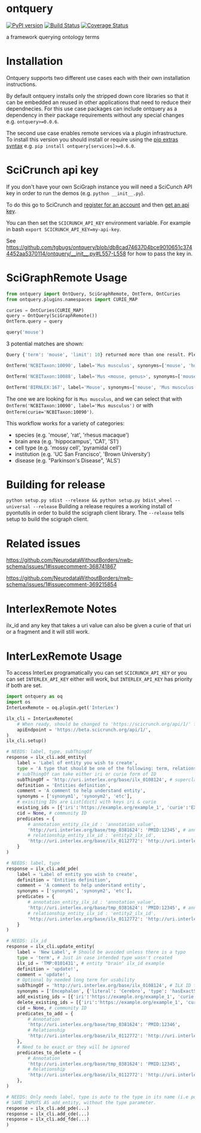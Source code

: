 # ontquery
[![PyPI version](https://badge.fury.io/py/ontquery.svg)](https://pypi.org/project/ontquery/)
[![Build Status](https://travis-ci.org/tgbugs/ontquery.svg?branch=master)](https://travis-ci.org/tgbugs/ontquery)
[![Coverage Status](https://coveralls.io/repos/github/tgbugs/ontquery/badge.svg?branch=master)](https://coveralls.io/github/tgbugs/ontquery?branch=master)

a framework querying ontology terms

# Installation
Ontquery supports two different use cases each with their own installation instructions.  

By default ontquery installs only the stripped down core libraries so that it can be embedded an reused in
other applications that need to reduce their dependnecies. For this use case packages can include ontquery
as a dependency in their package requirements without any special changes e.g. `ontquery>=0.0.6`.  

The second use case enables remote services via a plugin infrastructure.
To install this version you should install or require using the [pip extras syntax](https://packaging.python.org/tutorials/installing-packages/#installing-setuptools-extras) e.g. `pip install ontquery[services]>=0.6.0`.

# SciCrunch api key
If you don't have your own SciGraph instance you will need a SciCunch API key in order to run the demos (e.g. `python __init__.py`).

To do this go to SciCrunch and [register for an account](https://scicrunch.org/register) and then [get an api key](https://scicrunch.org/account/developer).

You can then set the `SCICRUNCH_API_KEY` environment variable.
For example in bash `export SCICRUNCH_API_KEY=my-api-key`.

See https://github.com/tgbugs/ontquery/blob/db8cad7463704bce9010651c3744452aa5370114/ontquery/__init__.py#L557-L558 for how to pass the key in.

# SciGraphRemote Usage
```python
from ontquery import OntQuery, SciGraphRemote, OntTerm, OntCuries
from ontquery.plugins.namespaces import CURIE_MAP

curies = OntCuries(CURIE_MAP)
query = OntQuery(SciGraphRemote())
OntTerm.query = query
```
```python
query('mouse')
```
3 potential matches are shown:
```python
Query {'term': 'mouse', 'limit': 10} returned more than one result. Please review.

OntTerm('NCBITaxon:10090', label='Mus musculus', synonyms=['mouse', 'house mouse', 'mice C57BL/6xCBA/CaJ hybrid', 'Mus muscaris'])

OntTerm('NCBITaxon:10088', label='Mus <mouse, genus>', synonyms=['mouse', 'Mus', 'mice'])

OntTerm('BIRNLEX:167', label='Mouse', synonyms=['mouse', 'Mus musculus', 'house mouse'])
```

The one we are looking for is `Mus musculus`, and we can select that with
`OntTerm('NCBITaxon:10090', label='Mus musculus')` or with `OntTerm(curie='NCBITaxon:10090')`.

This workflow works for a variety of categories:
* species (e.g. 'mouse', 'rat', 'rhesus macaque')
* brain area (e.g. 'hippocampus', 'CA1', 'S1')
* cell type (e.g. 'mossy cell', 'pyramidal cell')
* institution (e.g. 'UC San Francisco', 'Brown University')
* disease (e.g. "Parkinson's Disease", 'ALS')

# Building for release
`python setup.py sdist --release && python setup.py bdist_wheel --universal --release`
Building a release requires a working install of pyontutils in order to build the
scigraph client library. The `--release` tells setup to build the scigraph client.

# Related issues

https://github.com/NeurodataWithoutBorders/nwb-schema/issues/1#issuecomment-368741867

https://github.com/NeurodataWithoutBorders/nwb-schema/issues/1#issuecomment-369215854

# InterlexRemote Notes
ilx_id and any key that takes a uri value can also be given a curie of that uri or a fragment and it will still work.

# InterLexRemote Usage
To access InterLex programatically you can set `SCICRUNCH_API_KEY` or
you can set `INTERLEX_API_KEY` either will work, but `INTERLEX_API_KEY`
has priority if both are set.

```python
import ontquery as oq
import os
InterLexRemote = oq.plugin.get('InterLex')

ilx_cli = InterLexRemote(
    # When ready, should be changed to 'https://scicrunch.org/api/1/' for production (default)
    apiEndpoint = 'https://beta.scicrunch.org/api/1/',
)
ilx_cli.setup()

# NEEDS: label, type, subThingOf
response = ilx_cli.add_entity(
    label = 'Label of entity you wish to create',
    type = 'A type that should be one of the following: term, relationship, annotation, cde, fde, pde',
    # subThingOf can take either iri or curie form of ID
    subThingOf = 'http://uri.interlex.org/base/ilx_0108124', # superclass or subClassOf ILX ID
    definition = 'Entities definition',
    comment = 'A comment to help understand entity',
    synonyms = ['synonym1', 'synonym2', 'etc'],
    # exisiting IDs are List[dict] with keys iri & curie
    existing_ids = [{'iri':'https://example.org/example_1', 'curie':'EXAMPLE:1'}],
    cid = None, # community ID
    predicates = {
        # annotation_entity_ilx_id : 'annotation_value',
        'http://uri.interlex.org/base/tmp_0381624': 'PMID:12345', # annotation
        # relationship_entity_ilx_id : 'entity2_ilx_id',
        'http://uri.interlex.org/base/ilx_0112772': 'http://uri.interlex.org/base/ilx_0100001', # relationship
    }
)

# NEEDS: label, type
response = ilx_cli.add_pde(
    label = 'Label of entity you wish to create',
    definition = 'Entities definition',
    comment = 'A comment to help understand entity',
    synonyms = ['synonym1', 'synonym2', 'etc'],
    predicates = {
        # annotation_entity_ilx_id : 'annotation_value',
        'http://uri.interlex.org/base/tmp_0381624': 'PMID:12345', # annotation
        # relationship_entity_ilx_id : 'entity2_ilx_id',
        'http://uri.interlex.org/base/ilx_0112772': 'http://uri.interlex.org/base/ilx_0100001', # relationship
    }
)

# NEEDS: ilx_id
response = ilx_cli.update_entity(
    label = 'New Label', # Should be avoided unless there is a typo
    type = 'term', # Just in case intended type wasn't created
    ilx_id = 'TMP:0101431', # entity "brain" ilx_id example
    definition = 'update!',
    comment = 'update!',
    # Optional by needed long term for usability
    subThingOf = 'http://uri.interlex.org/base/ilx_0108124', # ILX ID for Organ
    synonyms = ['Encephalon', {'literal': 'Cerebro', 'type': 'hasExactSynonym'}],
    add_existing_ids = [{'iri':'https://example.org/example_1', 'curie':'EXAMPLE:1'}],
    delete_existing_ids = [{'iri':'https://example.org/example_1', 'curie':'EXAMPLE:1'}],
    cid = None, # community ID
    predicates_to_add = {
        # Annotation
        'http://uri.interlex.org/base/tmp_0381624': 'PMID:12346',
        # Relationship
        'http://uri.interlex.org/base/ilx_0112772': 'http://uri.interlex.org/base/ilx_0100000',
    },
    # Need to be exact or they will be ignored
    predicates_to_delete = {
        # Annotation
        'http://uri.interlex.org/base/tmp_0381624': 'PMID:12345',
        # Relationship
        'http://uri.interlex.org/base/ilx_0112772': 'http://uri.interlex.org/base/ilx_0100001',
    },
)

# NEEDS: Only needs label, type is auto to the type in its name (i.e pde, cde, and fde)
# SAME INPUTS AS add_entity, without the type parameter.
response = ilx_cli.add_pde(...)
response = ilx_cli.add_cde(...)
response = ilx_cli.add_fde(...)
)
```

